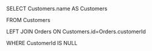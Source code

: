 SELECT Customers.name AS Customers <br/>

FROM Customers <br/>

LEFT JOIN Orders ON Customers.id=Orders.customerId <br/>

WHERE CustomerId IS NULL